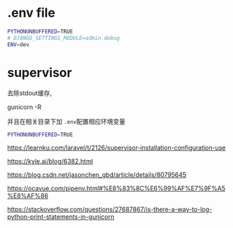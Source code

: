 # .env file

```sh
PYTHONUNBUFFERED=TRUE
# DJANGO_SETTINGS_MODULE=admin.debug
ENV=dev
```

# supervisor

去除stdout缓存,

gunicorn -R

并且在相关目录下加 `.env`配置相应环境变量
```sh
PYTHONUNBUFFERED=TRUE
```

https://learnku.com/laravel/t/2126/supervisor-installation-configuration-use


https://kyle.ai/blog/6382.html

https://blog.csdn.net/jasonchen_gbd/article/details/80795645

https://ocavue.com/pipenv.html#%E8%83%8C%E6%99%AF%E7%9F%A5%E8%AF%86

https://stackoverflow.com/questions/27687867/is-there-a-way-to-log-python-print-statements-in-gunicorn
